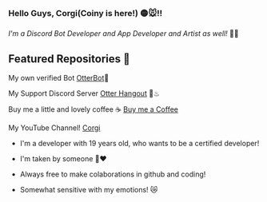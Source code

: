 ### Hello Guys, Corgi(Coiny is here!) 🟡🐭!!

*I'm a Discord Bot Developer and App Developer and Artist as well!* 🎨🤖

## Featured Repositories 🌠

My own verified Bot  [OtterBot](https://github.com/Cd-corgi/OtterBot-OP-project)🦦

My Support Discord Server [Otter Hangout](https://discord.gg/8mUEK38NMJ) 🤖♨

Buy me a little and lovely coffee ☕ [Buy me a Coffee](https://www.buymeacoffee.com/CorgiOtterBot)

My YouTube Channel! [Corgi](https://www.youtube.com/channel/UCnkviocxvPGS_80aNjJrCkQ)

* I'm a developer with 19 years old, who wants to be a certified developer!

* I'm taken by someone 👀♥

* Always free to make colaborations in github and coding!

* Somewhat sensitive with my emotions! 😿




